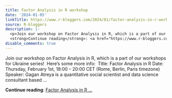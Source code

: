 ```yaml
---
title: Factor Analysis in R workshop
date: '2024-01-05'
linkTitle: https://www.r-bloggers.com/2024/01/factor-analysis-in-r-workshop/
source: R-bloggers
description: |-
  <p>Join our workshop on Factor Analysis in R, which is a part of our workshops for Ukraine series!  Here’s some more info:  Title: Factor Analysis in R Date: Thursday, February 1st, 18:00 – 20:00 CET (Rome, Berlin, Paris timezone) Speaker: Gagan Atreya is a quantitative social scientist and data science consultant based ...</p>
  <strong>Continue reading</strong>: <a href="https://www.r-bloggers.com/2024/01/factor-analysis-in-r-workshop/">Factor Analysis in R ...
disable_comments: true
---
```

<p>Join our workshop on Factor Analysis in R, which is a part of our workshops for Ukraine series!  Here’s some more info:  Title: Factor Analysis in R Date: Thursday, February 1st, 18:00 – 20:00 CET (Rome, Berlin, Paris timezone) Speaker: Gagan Atreya is a quantitative social scientist and data science consultant based ...</p>
<strong>Continue reading</strong>: <a href="https://www.r-bloggers.com/2024/01/factor-analysis-in-r-workshop/">Factor Analysis in R ...
